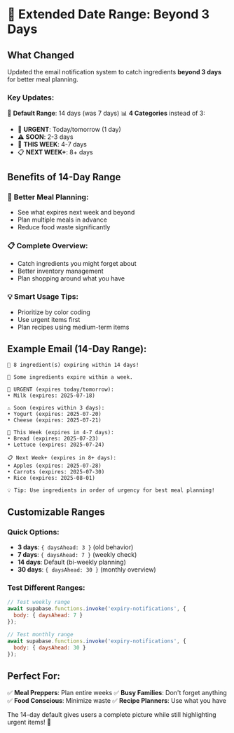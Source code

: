# 📅 Extended Date Range: Beyond 3 Days

## What Changed

Updated the email notification system to catch ingredients **beyond 3 days** for better meal planning.

### Key Updates:

🔢 **Default Range**: 14 days (was 7 days)
📊 **4 Categories** instead of 3:
- 🚨 **URGENT**: Today/tomorrow (1 day)
- ⚠️ **SOON**: 2-3 days
- 📅 **THIS WEEK**: 4-7 days 
- 📋 **NEXT WEEK+**: 8+ days

## Benefits of 14-Day Range

### 🍳 **Better Meal Planning:**
- See what expires next week and beyond
- Plan multiple meals in advance
- Reduce food waste significantly

### 📋 **Complete Overview:**
- Catch ingredients you might forget about
- Better inventory management
- Plan shopping around what you have

### 💡 **Smart Usage Tips:**
- Prioritize by color coding
- Use urgent items first
- Plan recipes using medium-term items

## Example Email (14-Day Range):

```
🚨 8 ingredient(s) expiring within 14 days!

📅 Some ingredients expire within a week.

🚨 URGENT (expires today/tomorrow):
• Milk (expires: 2025-07-18)

⚠️ Soon (expires within 3 days):
• Yogurt (expires: 2025-07-20)
• Cheese (expires: 2025-07-21)

📅 This Week (expires in 4-7 days):
• Bread (expires: 2025-07-23)
• Lettuce (expires: 2025-07-24)

📋 Next Week+ (expires in 8+ days):
• Apples (expires: 2025-07-28)
• Carrots (expires: 2025-07-30)
• Rice (expires: 2025-08-01)

💡 Tip: Use ingredients in order of urgency for best meal planning!
```

## Customizable Ranges

### Quick Options:
- **3 days**: `{ daysAhead: 3 }` (old behavior)
- **7 days**: `{ daysAhead: 7 }` (weekly check)
- **14 days**: Default (bi-weekly planning)
- **30 days**: `{ daysAhead: 30 }` (monthly overview)

### Test Different Ranges:
```javascript
// Test weekly range
await supabase.functions.invoke('expiry-notifications', {
  body: { daysAhead: 7 }
});

// Test monthly range
await supabase.functions.invoke('expiry-notifications', {
  body: { daysAhead: 30 }
});
```

## Perfect For:

✅ **Meal Preppers**: Plan entire weeks
✅ **Busy Families**: Don't forget anything
✅ **Food Conscious**: Minimize waste
✅ **Recipe Planners**: Use what you have

The 14-day default gives users a complete picture while still highlighting urgent items! 🎯
